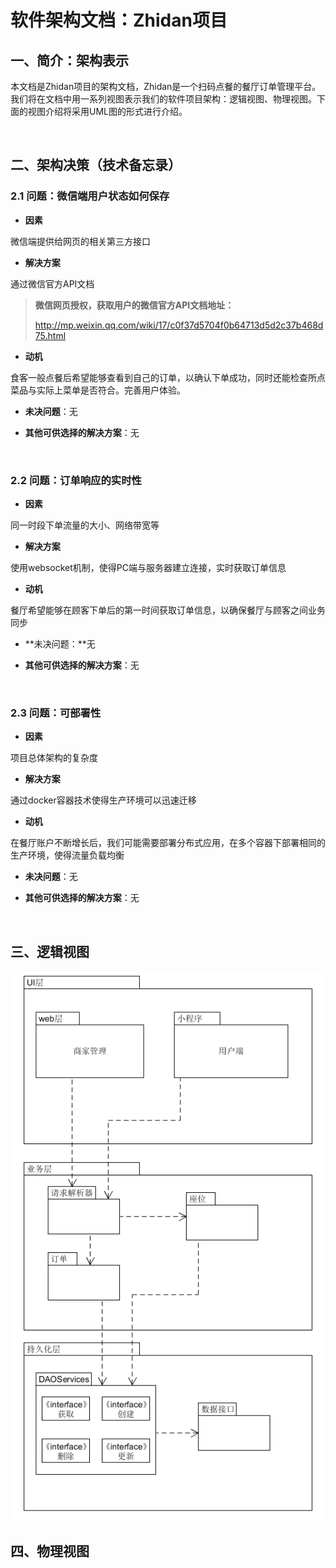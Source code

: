 # 软件架构文档：Zhidan项目

<!-- TOC depthFrom:2 -->

## 一、简介：架构表示

​	本文档是Zhidan项目的架构文档，Zhidan是一个扫码点餐的餐厅订单管理平台。我们将在文档中用一系列视图表示我们的软件项目架构：逻辑视图、物理视图。下面的视图介绍将采用UML图的形式进行介绍。

<br>

## 二、架构决策（技术备忘录）

### 2.1 问题：微信端用户状态如何保存

- **因素**

微信端提供给网页的相关第三方接口

- **解决方案**

通过微信官方API文档

>  **微信网页授权，获取用户的微信官方API文档地址：**
>
> <http://mp.weixin.qq.com/wiki/17/c0f37d5704f0b64713d5d2c37b468d75.html>

- **动机**

食客一般点餐后希望能够查看到自己的订单，以确认下单成功，同时还能检查所点菜品与实际上菜单是否符合。完善用户体验。

- **未决问题**：无

- **其他可供选择的解决方案**：无

<br>

### 2.2 问题：订单响应的实时性

- **因素**

同一时段下单流量的大小、网络带宽等

- **解决方案**

使用websocket机制，使得PC端与服务器建立连接，实时获取订单信息

- **动机**

餐厅希望能够在顾客下单后的第一时间获取订单信息，以确保餐厅与顾客之间业务同步

- **未决问题：**无

- **其他可供选择的解决方案**：无

<br>

### 2.3 问题：可部署性

- **因素**

项目总体架构的复杂度

- **解决方案**

通过docker容器技术使得生产环境可以迅速迁移

- **动机**

在餐厅账户不断增长后，我们可能需要部署分布式应用，在多个容器下部署相同的生产环境，使得流量负载均衡

- **未决问题**：无

- **其他可供选择的解决方案**：无

<br>

## 三、逻辑视图

![logic](../../assets/images/logic.png)

## 四、物理视图

